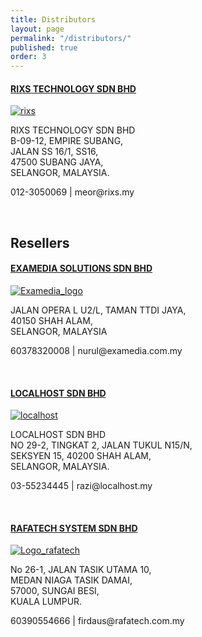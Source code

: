 ```yaml
---
title: Distributors
layout: page
permalink: "/distributors/"
published: true
order: 3
---
```


<div class="container"> 
  <div class="row">
    <div class="col-md-8">
      <h4><strong><a href="http://www.rixs.my" target="_blank">RIXS TECHNOLOGY SDN BHD</a></strong></h4>
    </div>
  </div>
  <div class="row">
    <div class="col-md-2">
      <a href="http://www.rixs.my" target="_blank" class="thumbnail">
        <img src="/rixs.png" class="img-fluid" alt="rixs">
      </a>
    </div>
    <div class="col-md-6">
      <p>
        RIXS TECHNOLOGY SDN BHD<br>
        B-09-12, EMPIRE SUBANG,<br>
        JALAN SS 16/1, SS16, <br>
        47500 SUBANG JAYA, <br>
        SELANGOR, MALAYSIA. <br>
      </p>
      <p>
          <i class="icon-briefcase"></i> 012-3050069 | 
          <i class="icon-envelope"></i> meor@rixs.my
        </p>     
    </div>
  </div>


  <br>
    

  <h2> Resellers </h2>

  <div class="row">
    <div class="col-md-8">
      <h4><strong><a href="http://examedia.com.my" target="_blank">EXAMEDIA SOLUTIONS SDN BHD</a></strong></h4>
    </div>
  </div>
  <div class="row">
    <div class="col-md-2">
      <a href="http://examedia.com.my" target="_blank" class="thumbnail">
        <img alt="Examedia_logo" src="http://www.examedia.com.my/wp-content/uploads/2016/07/examedia_logo.jpg" class="img-fluid">
      </a>
    </div>
    <div class="col-md-6">
      <p>
        JALAN OPERA L U2/L, TAMAN TTDI JAYA,<br>
        40150 SHAH ALAM,<br>
        SELANGOR, MALAYSIA <br>
      </p> 
      <p>
        <i class="icon-briefcase"></i> 60378320008 | 
        <i class="icon-envelope"></i> nurul@examedia.com.my
      </p>             
    </div>
  </div>

  <br>
    

  <div class="row">
    <div class="col-md-8">
      <h4><strong><a href="http://www.localhost.my" target="_blank">LOCALHOST SDN BHD</a></strong></h4>
    </div>
  </div>
  <div class="row">
    <div class="col-md-2">
      <a href="http://www.localhost.my" target="_blank" class="thumbnail">
        <img src="https://sites.google.com/a/localhost.my/localhost/_/rsrc/1297038463259/config/customLogo.gif" class="img-fluid" alt="localhost">
      </a>
    </div>
    <div class="col-md-6">
      <p>
        LOCALHOST SDN BHD <br>
        NO 29-2, TINGKAT 2, JALAN TUKUL N15/N,<br>
        SEKSYEN 15, 40200 SHAH ALAM, <br>
        SELANGOR, MALAYSIA. <br>
      </p>              
      <p>
        <i class="icon-briefcase"></i> 03-55234445 | 
        <i class="icon-envelope"></i> razi@localhost.my
      </p>
    </div>
  </div>

  <br>


  <div class="row">
    <div class="col-md-8">
      <h4><strong><a href="http://www.rafatech.com.my/" target="_blank">RAFATECH SYSTEM SDN BHD</a></strong></h4>
    </div>
  </div>
  <div class="row">
   <div class="col-md-2">
      <a href="http://www.rafatech.com.my/" target="_blank" class="thumbnail">
        <img alt="Logo_rafatech"  src="/assets/logo_rafatech-0885be3c311fceaee66a3b2af7391015.png" class="img-fluid">
      </a>
    </div>
    <div class="col-md-6">
      <p>
        No 26-1, JALAN TASIK UTAMA 10, <br>
        MEDAN NIAGA TASIK DAMAI,<br>
        57000, SUNGAI BESI, <br>
        KUALA LUMPUR. <br>
      </p>   
       <p>
        <i class="icon-briefcase"></i> 60390554666 | 
        <i class="icon-envelope"></i> firdaus@rafatech.com.my
      </p>           
    </div>
  </div>
</div>